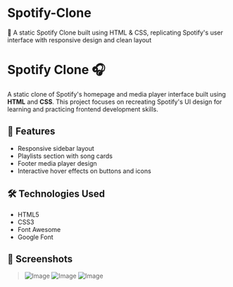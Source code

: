 # Spotify-Clone
🎵 A static Spotify Clone built using HTML &amp; CSS, replicating Spotify's user interface with responsive design and clean layout

# Spotify Clone 🎧

A static clone of Spotify's homepage and media player interface built using **HTML** and **CSS**. This project focuses on recreating Spotify's UI design for learning and practicing frontend development skills.

## 📌 Features
- Responsive sidebar layout
- Playlists section with song cards
- Footer media player design
- Interactive hover effects on buttons and icons

## 🛠️ Technologies Used
- HTML5
- CSS3
- Font Awesome
- Google Font

## 📸 Screenshots
> ![Image](https://github.com/user-attachments/assets/2123f4b1-16a5-4f3e-b4c2-1d33bfbe1c95)
> ![Image](https://github.com/user-attachments/assets/f8d69c9d-809d-4411-9e4b-499e2b9065ef)
> ![Image](https://github.com/user-attachments/assets/3dad752b-e005-46e8-b16c-ef0fd6c49e37)


